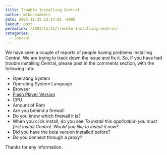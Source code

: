 ```yaml
---
title: Trouble Installing Central
author: mikechambers
date: 2003-11-25 12:14:01 -0800
layout: post
permalink: /2003/11/25/trouble-installing-central/
categories:
  - Central
---
```



We have seen a couple of reports of people having problems installing Central. We are trying to track down the issue and fix it. So, if you have had trouble installing Central, please post in the comments section, with the following info:

*   Operating System
*   Operating System Language
*   Browser
*   [Flash Player Version][1]
*   CPU
*   Amount of Ram
*   Are you behind a firewall
*   Do you know which firewall it is?
*   When you click install, do you see *To install this application you must first install Central. Would you like to install it now?*
*   Did you have the beta version installed before?
*   Do you connect through a proxy?

Thanks for any information.

 [1]: http://www.macromedia.com/support/flash/ts/documents/test_version.htm